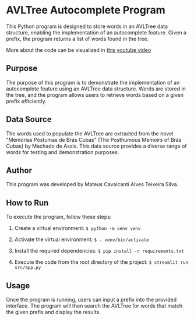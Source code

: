 # AVLTree Autocomplete Program

This Python program is designed to store words in an AVLTree data structure, enabling the implementation of an autocomplete feature. Given a prefix, the program returns a list of words found in the tree.

More about the code can be visualized in [this youtube video](https://www.youtube.com/watch?v=o3w2e4P1g_A)

## Purpose
The purpose of this program is to demonstrate the implementation of an autocomplete feature using an AVLTree data structure. Words are stored in the tree, and the program allows users to retrieve words based on a given prefix efficiently.

## Data Source
The words used to populate the AVLTree are extracted from the novel "Memórias Póstumas de Brás Cubas" (The Posthumous Memoirs of Brás Cubas) by Machado de Assis. This data source provides a diverse range of words for testing and demonstration purposes.

## Author
This program was developed by Mateus Cavalcanti Alves Teixeira Silva.

## How to Run
To execute the program, follow these steps:

1. Create a virtual environment:
`
$ python -m venv venv
`

2. Activate the virtual environment:
`
$ . venv/bin/activate
`

3. Install the required dependencies:
`
$ pip install -r requirements.txt
`


4. Execute the code from the root directory of the project:
`
$ streamlit run src/app.py
`

## Usage
Once the program is running, users can input a prefix into the provided interface. The program will then search the AVLTree for words that match the given prefix and display the results.
